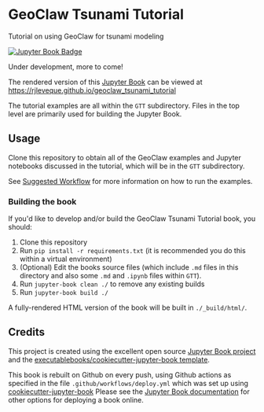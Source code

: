 # GeoClaw Tsunami Tutorial

Tutorial on using GeoClaw for tsunami modeling

[![Jupyter Book Badge](https://jupyterbook.org/badge.svg)](<https://rjleveque.github.io/geoclaw_tsunami_tutorial>)

Under development, more to come! 

The rendered version of this [Jupyter Book](https://jupyterbook.org/)
can be viewed at
https://rjleveque.github.io/geoclaw_tsunami_tutorial

The tutorial examples are all within the `GTT` subdirectory. Files in the
top level are primarily used for building the Jupyter Book.

## Usage

Clone this repository to obtain all of the GeoClaw examples and
Jupyter notebooks discussed in the tutorial, which will be in the `GTT`
subdirectory.

See [Suggested Workflow](https://rjleveque.github.io/geoclaw_tsunami_tutorial/markdown/workflow.html)
for more information on how to run the examples.

### Building the book

If you'd like to develop and/or build the GeoClaw Tsunami Tutorial book, you should:

1. Clone this repository
2. Run `pip install -r requirements.txt` (it is recommended you do this within a
   virtual environment)
3. (Optional) Edit the books source files (which include `.md` files in this
   directory and also some `.md` and `.ipynb` files within `GTT`).
4. Run `jupyter-book clean ./` to remove any existing builds
5. Run `jupyter-book build ./`

A fully-rendered HTML version of the book will be built in `./_build/html/`.


## Credits

This project is created using the excellent open source [Jupyter Book project](https://jupyterbook.org/) and the [executablebooks/cookiecutter-jupyter-book template](https://github.com/executablebooks/cookiecutter-jupyter-book).

This book is rebuilt on Github on every push, using Github actions as
specified in the file `.github/workflows/deploy.yml` which was
set up using [cookiecutter-jupyter-book](https://github.com/executablebooks/cookiecutter-jupyter-book) 
Please see the [Jupyter Book documentation](https://jupyterbook.org/publish/web.html) for other options
for deploying a book online.
